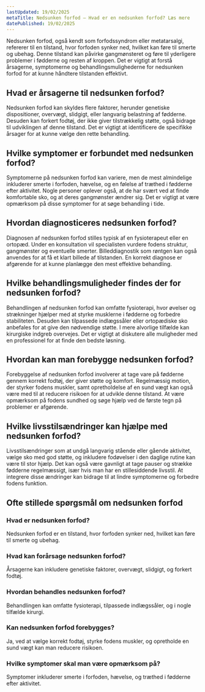 ```yaml
---
lastUpdated: 19/02/2025
metaTitle: Nedsunken forfod – Hvad er en nedsunken forfod? Læs mere
datePublished: 19/02/2025
---
```


Nedsunken forfod, også kendt som forfodssyndrom eller metatarsalgi, refererer til en tilstand, hvor forfoden synker ned, hvilket kan føre til smerte og ubehag. Denne tilstand kan påvirke gangmønsteret og føre til yderligere problemer i fødderne og resten af kroppen. Det er vigtigt at forstå årsagerne, symptomerne og behandlingsmulighederne for nedsunken forfod for at kunne håndtere tilstanden effektivt.

## Hvad er årsagerne til nedsunken forfod?

Nedsunken forfod kan skyldes flere faktorer, herunder genetiske dispositioner, overvægt, slidgigt, eller langvarig belastning af fødderne. Desuden kan forkert fodtøj, der ikke giver tilstrækkelig støtte, også bidrage til udviklingen af denne tilstand. Det er vigtigt at identificere de specifikke årsager for at kunne vælge den rette behandling.

## Hvilke symptomer er forbundet med nedsunken forfod?

Symptomerne på nedsunken forfod kan variere, men de mest almindelige inkluderer smerte i forfoden, hævelse, og en følelse af træthed i fødderne efter aktivitet. Nogle personer oplever også, at de har svært ved at finde komfortable sko, og at deres gangmønster ændrer sig. Det er vigtigt at være opmærksom på disse symptomer for at søge behandling i tide.

## Hvordan diagnosticeres nedsunken forfod?

Diagnosen af nedsunken forfod stilles typisk af en fysioterapeut eller en ortopæd. Under en konsultation vil specialisten vurdere fodens struktur, gangmønster og eventuelle smerter. Billeddiagnostik som røntgen kan også anvendes for at få et klart billede af tilstanden. En korrekt diagnose er afgørende for at kunne planlægge den mest effektive behandling.

## Hvilke behandlingsmuligheder findes der for nedsunken forfod?

Behandlingen af nedsunken forfod kan omfatte fysioterapi, hvor øvelser og strækninger hjælper med at styrke musklerne i fødderne og forbedre stabiliteten. Desuden kan tilpassede indlægssåler eller ortopædiske sko anbefales for at give den nødvendige støtte. I mere alvorlige tilfælde kan kirurgiske indgreb overvejes. Det er vigtigt at diskutere alle muligheder med en professionel for at finde den bedste løsning.

## Hvordan kan man forebygge nedsunken forfod?

Forebyggelse af nedsunken forfod involverer at tage vare på fødderne gennem korrekt fodtøj, der giver støtte og komfort. Regelmæssig motion, der styrker fodens muskler, samt opretholdelse af en sund vægt kan også være med til at reducere risikoen for at udvikle denne tilstand. At være opmærksom på fodens sundhed og søge hjælp ved de første tegn på problemer er afgørende.

## Hvilke livsstilsændringer kan hjælpe med nedsunken forfod?

Livsstilsændringer som at undgå langvarig stående eller gående aktivitet, vælge sko med god støtte, og inkludere fodøvelser i den daglige rutine kan være til stor hjælp. Det kan også være gavnligt at tage pauser og strække fødderne regelmæssigt, især hvis man har en stillesiddende livsstil. At integrere disse ændringer kan bidrage til at lindre symptomerne og forbedre fodens funktion.

## Ofte stillede spørgsmål om nedsunken forfod

### Hvad er nedsunken forfod?

Nedsunken forfod er en tilstand, hvor forfoden synker ned, hvilket kan føre til smerte og ubehag.

### Hvad kan forårsage nedsunken forfod?

Årsagerne kan inkludere genetiske faktorer, overvægt, slidgigt, og forkert fodtøj.

### Hvordan behandles nedsunken forfod?

Behandlingen kan omfatte fysioterapi, tilpassede indlægssåler, og i nogle tilfælde kirurgi.

### Kan nedsunken forfod forebygges?

Ja, ved at vælge korrekt fodtøj, styrke fodens muskler, og opretholde en sund vægt kan man reducere risikoen.

### Hvilke symptomer skal man være opmærksom på?

Symptomer inkluderer smerte i forfoden, hævelse, og træthed i fødderne efter aktivitet.
